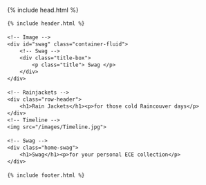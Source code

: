 ---
---
<html lang="{{ page.lang | default: site.lang | default: "en" }}">


  {% include head.html %}

  <body>

    {% include header.html %}

    <!-- Image -->
    <div id="swag" class="container-fluid">
		<!-- Swag -->
    	<div class="title-box"> 
            <p class="title"> Swag </p>
        </div>
    </div>

    <!-- Rainjackets -->
    <div class="row-header">
    	<h1>Rain Jackets</h1><p>for those cold Raincouver days</p>
    </div>
    <!-- Timeline -->
    <img src="/images/Timeline.jpg">

    <!-- Swag -->
    <div class="home-swag">
        <h1>Swag</h1><p>for your personal ECE collection</p>
    </div>

    {% include footer.html %}

  </body>

</html>
